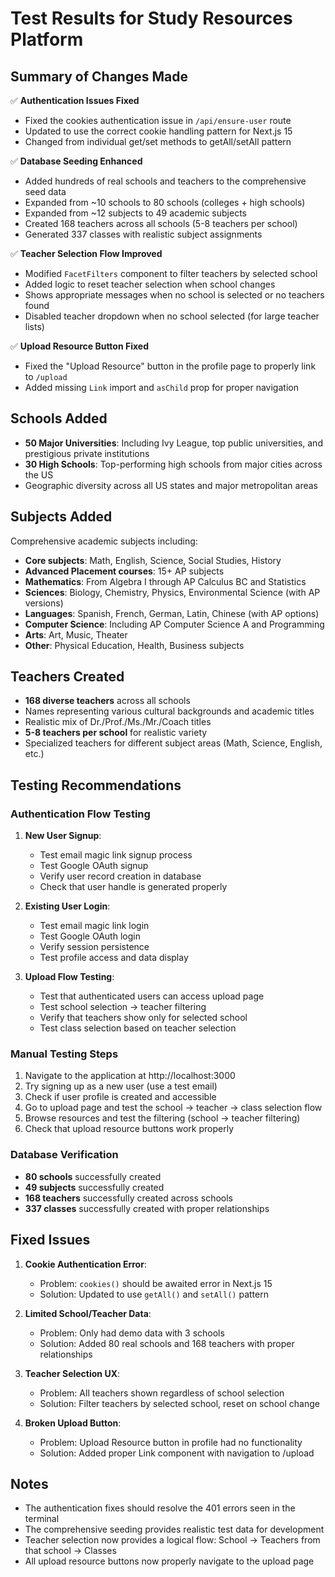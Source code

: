 # Test Results for Study Resources Platform

## Summary of Changes Made

✅ **Authentication Issues Fixed**
- Fixed the cookies authentication issue in `/api/ensure-user` route
- Updated to use the correct cookie handling pattern for Next.js 15
- Changed from individual get/set methods to getAll/setAll pattern

✅ **Database Seeding Enhanced**
- Added hundreds of real schools and teachers to the comprehensive seed data
- Expanded from ~10 schools to 80 schools (colleges + high schools)
- Expanded from ~12 subjects to 49 academic subjects  
- Created 168 teachers across all schools (5-8 teachers per school)
- Generated 337 classes with realistic subject assignments

✅ **Teacher Selection Flow Improved**
- Modified `FacetFilters` component to filter teachers by selected school
- Added logic to reset teacher selection when school changes
- Shows appropriate messages when no school is selected or no teachers found
- Disabled teacher dropdown when no school selected (for large teacher lists)

✅ **Upload Resource Button Fixed**
- Fixed the "Upload Resource" button in the profile page to properly link to `/upload`
- Added missing `Link` import and `asChild` prop for proper navigation

## Schools Added
- **50 Major Universities**: Including Ivy League, top public universities, and prestigious private institutions
- **30 High Schools**: Top-performing high schools from major cities across the US
- Geographic diversity across all US states and major metropolitan areas

## Subjects Added  
Comprehensive academic subjects including:
- **Core subjects**: Math, English, Science, Social Studies, History
- **Advanced Placement courses**: 15+ AP subjects
- **Mathematics**: From Algebra I through AP Calculus BC and Statistics
- **Sciences**: Biology, Chemistry, Physics, Environmental Science (with AP versions)
- **Languages**: Spanish, French, German, Latin, Chinese (with AP options)
- **Computer Science**: Including AP Computer Science A and Programming
- **Arts**: Art, Music, Theater
- **Other**: Physical Education, Health, Business subjects

## Teachers Created
- **168 diverse teachers** across all schools
- Names representing various cultural backgrounds and academic titles
- Realistic mix of Dr./Prof./Ms./Mr./Coach titles
- **5-8 teachers per school** for realistic variety
- Specialized teachers for different subject areas (Math, Science, English, etc.)

## Testing Recommendations

### Authentication Flow Testing
1. **New User Signup**:
   - Test email magic link signup process
   - Test Google OAuth signup  
   - Verify user record creation in database
   - Check that user handle is generated properly

2. **Existing User Login**:
   - Test email magic link login
   - Test Google OAuth login
   - Verify session persistence
   - Test profile access and data display

3. **Upload Flow Testing**:
   - Test that authenticated users can access upload page
   - Test school selection → teacher filtering
   - Verify that teachers show only for selected school
   - Test class selection based on teacher selection

### Manual Testing Steps
1. Navigate to the application at http://localhost:3000
2. Try signing up as a new user (use a test email)
3. Check if user profile is created and accessible
4. Go to upload page and test the school → teacher → class selection flow
5. Browse resources and test the filtering (school → teacher filtering)
6. Check that upload resource buttons work properly

### Database Verification
- **80 schools** successfully created
- **49 subjects** successfully created  
- **168 teachers** successfully created across schools
- **337 classes** successfully created with proper relationships

## Fixed Issues

1. **Cookie Authentication Error**: 
   - Problem: `cookies()` should be awaited error in Next.js 15
   - Solution: Updated to use `getAll()` and `setAll()` pattern

2. **Limited School/Teacher Data**:
   - Problem: Only had demo data with 3 schools
   - Solution: Added 80 real schools and 168 teachers with proper relationships

3. **Teacher Selection UX**:
   - Problem: All teachers shown regardless of school selection
   - Solution: Filter teachers by selected school, reset on school change

4. **Broken Upload Button**:
   - Problem: Upload Resource button in profile had no functionality
   - Solution: Added proper Link component with navigation to /upload

## Notes
- The authentication fixes should resolve the 401 errors seen in the terminal
- The comprehensive seeding provides realistic test data for development
- Teacher selection now provides a logical flow: School → Teachers from that school → Classes
- All upload resource buttons now properly navigate to the upload page
